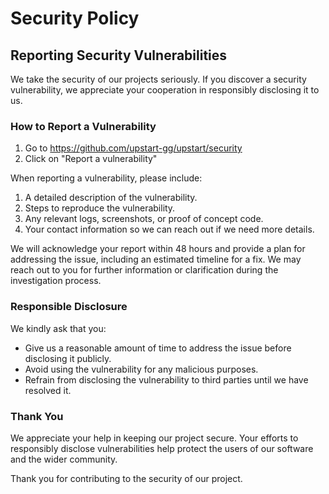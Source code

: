 # Security Policy

## Reporting Security Vulnerabilities

We take the security of our projects seriously. If you discover a security vulnerability, we appreciate your cooperation in responsibly disclosing it to us.

### How to Report a Vulnerability

1. Go to https://github.com/upstart-gg/upstart/security
2. Click on "Report a vulnerability"

When reporting a vulnerability, please include:

1. A detailed description of the vulnerability.
2. Steps to reproduce the vulnerability.
3. Any relevant logs, screenshots, or proof of concept code.
4. Your contact information so we can reach out if we need more details.

We will acknowledge your report within 48 hours and provide a plan for addressing the issue, including an estimated timeline for a fix. We may reach out to you for further information or clarification during the investigation process.

### Responsible Disclosure

We kindly ask that you:
- Give us a reasonable amount of time to address the issue before disclosing it publicly.
- Avoid using the vulnerability for any malicious purposes.
- Refrain from disclosing the vulnerability to third parties until we have resolved it.

### Thank You

We appreciate your help in keeping our project secure. Your efforts to responsibly disclose vulnerabilities help protect the users of our software and the wider community.

Thank you for contributing to the security of our project.


